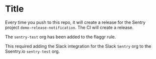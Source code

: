 # Title

Every time you push to this repo, it will create a release for the Sentry project `demo-release-notification`.
The CI will create a release.

The `sentry-test` org has been added to the flaggr rule.

This required adding the Slack integration for the Slack `Sentry` org to the Ssentry.io `sentry-test` org.
